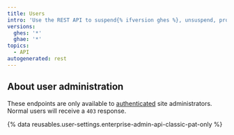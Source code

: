 ```yaml
---
title: Users
intro: 'Use the REST API to suspend{% ifversion ghes %}, unsuspend, promote, and demote{% endif %}{% ifversion ghae %} and unsuspend{% endif %} users on your enterprise.'
versions:
  ghes: '*'
  ghae: '*'
topics:
  - API
autogenerated: rest
---
```


## About user administration

These endpoints are only available to [authenticated](/rest/overview/resources-in-the-rest-api#authentication) site administrators. Normal users will receive a `403` response.

{% data reusables.user-settings.enterprise-admin-api-classic-pat-only %}


<!-- Content after this section is automatically generated -->
